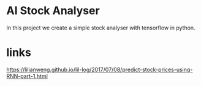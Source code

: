# AI Stock Analyser
In this project we create a simple stock analyser with tensorflow in python.

# links

https://lilianweng.github.io/lil-log/2017/07/08/predict-stock-prices-using-RNN-part-1.html